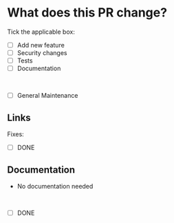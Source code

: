 # What does this PR change?

<!-- Provide a short description of what exactly your PR changes here -->

Tick the applicable box:
- [ ] Add new feature
- [ ] Security changes
- [ ] Tests
- [ ] Documentation
<br/>

- [ ] General Maintenance

<!-- Other please specify -->

## Links

<!-- In case you changes fix an existing issue please link it below: -->

Fixes:

- [ ] DONE

## Documentation

<!-- Provide a description about documentation changes necessary or done here. -->

- No documentation needed
<br/>

- [ ] DONE

